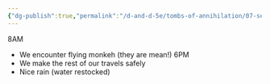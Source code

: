 ```yaml
---
{"dg-publish":true,"permalink":"/d-and-d-5e/tombs-of-annihilation/07-session-notes/session-05/y5-m3-d16/","noteIcon":"","created":"2025-08-13T21:41:51.045-05:00","updated":"2025-08-27T19:10:28.931-05:00"}
---
```


8AM
- We encounter flying monkeh (they are mean!)
6PM
- We make the rest of our travels safely
- Nice rain (water restocked)

